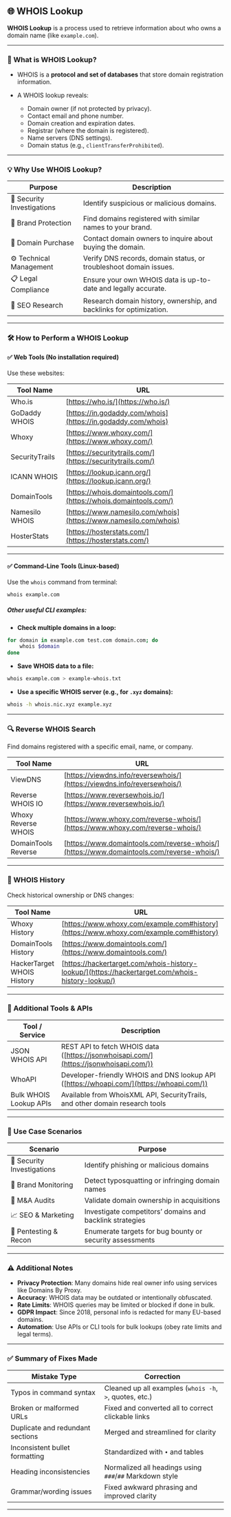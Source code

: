 
## 🌐 WHOIS Lookup

**WHOIS Lookup** is a process used to retrieve information about who owns a domain name (like `example.com`).

---

### 📘 What is WHOIS Lookup?

* WHOIS is a **protocol and set of databases** that store domain registration information.
* A WHOIS lookup reveals:

  * Domain owner (if not protected by privacy).
  * Contact email and phone number.
  * Domain creation and expiration dates.
  * Registrar (where the domain is registered).
  * Name servers (DNS settings).
  * Domain status (e.g., `clientTransferProhibited`).

---

### 💡 Why Use WHOIS Lookup?

| Purpose                    | Description                                                         |
| -------------------------- | ------------------------------------------------------------------- |
| 🔐 Security Investigations | Identify suspicious or malicious domains.                           |
| 🏢 Brand Protection        | Find domains registered with similar names to your brand.           |
| 💸 Domain Purchase         | Contact domain owners to inquire about buying the domain.           |
| ⚙️ Technical Management    | Verify DNS records, domain status, or troubleshoot domain issues.   |
| 📋 Legal Compliance        | Ensure your own WHOIS data is up-to-date and legally accurate.      |
| 🔎 SEO Research            | Research domain history, ownership, and backlinks for optimization. |

---

### 🛠️ How to Perform a WHOIS Lookup

#### ✅ Web Tools (No installation required)

Use these websites:

| Tool Name      | URL                                                              |
| -------------- | ---------------------------------------------------------------- |
| Who.is         | [https://who.is/](https://who.is/)                               |
| GoDaddy WHOIS  | [https://in.godaddy.com/whois](https://in.godaddy.com/whois)     |
| Whoxy          | [https://www.whoxy.com/](https://www.whoxy.com/)                 |
| SecurityTrails | [https://securitytrails.com/](https://securitytrails.com/)       |
| ICANN WHOIS    | [https://lookup.icann.org/](https://lookup.icann.org/)           |
| DomainTools    | [https://whois.domaintools.com/](https://whois.domaintools.com/) |
| Namesilo WHOIS | [https://www.namesilo.com/whois](https://www.namesilo.com/whois) |
| HosterStats    | [https://hosterstats.com/](https://hosterstats.com/)             |

---

#### ✅ Command-Line Tools (Linux-based)

Use the `whois` command from terminal:

```bash
whois example.com
```

##### Other useful CLI examples:

* **Check multiple domains in a loop:**

```bash
for domain in example.com test.com domain.com; do
    whois $domain
done
```

* **Save WHOIS data to a file:**

```bash
whois example.com > example-whois.txt
```

* **Use a specific WHOIS server (e.g., for `.xyz` domains):**

```bash
whois -h whois.nic.xyz example.xyz
```

---

### 🔍 Reverse WHOIS Search

Find domains registered with a specific email, name, or company.

| Tool Name           | URL                                                                                      |
| ------------------- | ---------------------------------------------------------------------------------------- |
| ViewDNS             | [https://viewdns.info/reversewhois/](https://viewdns.info/reversewhois/)                 |
| Reverse WHOIS IO    | [https://www.reversewhois.io/](https://www.reversewhois.io/)                             |
| Whoxy Reverse WHOIS | [https://www.whoxy.com/reverse-whois/](https://www.whoxy.com/reverse-whois/)             |
| DomainTools Reverse | [https://www.domaintools.com/reverse-whois/](https://www.domaintools.com/reverse-whois/) |

---

### 📜 WHOIS History

Check historical ownership or DNS changes:

| Tool Name                  | URL                                                                                              |
| -------------------------- | ------------------------------------------------------------------------------------------------ |
| Whoxy History              | [https://www.whoxy.com/example.com#history](https://www.whoxy.com/example.com#history)           |
| DomainTools History        | [https://www.domaintools.com/](https://www.domaintools.com/)                                     |
| HackerTarget WHOIS History | [https://hackertarget.com/whois-history-lookup/](https://hackertarget.com/whois-history-lookup/) |

---

### 🔗 Additional Tools & APIs

| Tool / Service         | Description                                                                              |
| ---------------------- | ---------------------------------------------------------------------------------------- |
| JSON WHOIS API         | REST API to fetch WHOIS data ([https://jsonwhoisapi.com/](https://jsonwhoisapi.com/))    |
| WhoAPI                 | Developer-friendly WHOIS and DNS lookup API ([https://whoapi.com/](https://whoapi.com/)) |
| Bulk WHOIS Lookup APIs | Available from WhoisXML API, SecurityTrails, and other domain research tools             |

---

### 🧠 Use Case Scenarios

| Scenario                   | Purpose                                                  |
| -------------------------- | -------------------------------------------------------- |
| 🔐 Security Investigations | Identify phishing or malicious domains                   |
| 💼 Brand Monitoring        | Detect typosquatting or infringing domain names          |
| 🧾 M\&A Audits             | Validate domain ownership in acquisitions                |
| 📈 SEO & Marketing         | Investigate competitors’ domains and backlink strategies |
| 🧪 Pentesting & Recon      | Enumerate targets for bug bounty or security assessments |

---

### ⚠️ Additional Notes

* **Privacy Protection**: Many domains hide real owner info using services like Domains By Proxy.
* **Accuracy**: WHOIS data may be outdated or intentionally obfuscated.
* **Rate Limits**: WHOIS queries may be limited or blocked if done in bulk.
* **GDPR Impact**: Since 2018, personal info is redacted for many EU-based domains.
* **Automation**: Use APIs or CLI tools for bulk lookups (obey rate limits and legal terms).

---

### ✅ Summary of Fixes Made

| Mistake Type                     | Correction                                              |
| -------------------------------- | ------------------------------------------------------- |
| Typos in command syntax          | Cleaned up all examples (`whois -h`, `>`, quotes, etc.) |
| Broken or malformed URLs         | Fixed and converted all to correct clickable links      |
| Duplicate and redundant sections | Merged and streamlined for clarity                      |
| Inconsistent bullet formatting   | Standardized with `•` and tables                        |
| Heading inconsistencies          | Normalized all headings using `###`/`##` Markdown style |
| Grammar/wording issues           | Fixed awkward phrasing and improved clarity             |

---

